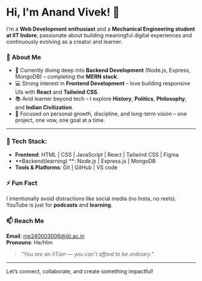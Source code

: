 # Hi, I'm Anand Vivek! 👋

I'm a **Web Development enthusiast** and a **Mechanical Engineering student at IIT Indore**, passionate about building meaningful digital experiences and continuously evolving as a creator and learner.

### 🧠 About Me
- 🌱 Currently diving deep into **Backend Development** (Node.js, Express, MongoDB) – completing the **MERN stack**.
- 💻 Strong interest in **Frontend Development** – love building responsive UIs with **React** and **Tailwind CSS**.
- 📚 Avid learner beyond tech – I explore **History**, **Politics**, **Philosophy**, and **Indian Civilization**.
- 🎯 Focused on personal growth, discipline, and long-term vision – one project, one vow, one goal at a time.

---

### 🧰 Tech Stack:
- **Frontend**: HTML | CSS | JavaScript | React | Tailwind CSS | Figma
- **Backend(learning) **: Node.js | Express.js | MongoDB
- **Tools & Platforms**: Git | GitHub | VS code
  
### ⚡ Fun Fact
I intentionally avoid distractions like social media (no Insta, no reels). YouTube is just for **podcasts** and **learning**.


### 📫 Reach Me
**Email**: me240003006@iiti.ac.in  
**Pronouns**: He/Him

> *"You are an IITian — you can’t afford to be ordinary."*

---

Let’s connect, collaborate, and create something impactful!
<!---
AnandVivek-iiti/AnandVivek-iiti is a ✨ special ✨ repository because its `README.md` (this file) appears on your GitHub profile.
You can click the Preview link to take a look at your changes.
--->
